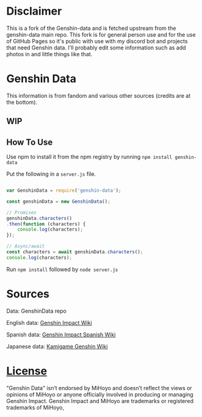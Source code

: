 # Disclaimer
This is a fork of the Genshin-data and is fetched upstream from the genshin-data main repo. This fork is for general person use and for the use of GitHub Pages so it's public with use with my discord bot and projects that need Genshin data. I'll probably edit some information such as add photos in and little things like that.

# Genshin Data

This information is from fandom and various other sources (credits are at the bottom).

## WIP

## How To Use

Use npm to install it from the npm registry by running `npm install genshin-data`

Put the following in a `server.js` file.

```Javascript

var GenshinData = require('genshin-data');

const genshinData = new GenshinData();

// Promises
genshinData.characters()
.then(function (characters) {
    console.log(characters);
});

// Async/await
const characters = await genshinData.characters();
console.log(characters);
```

Run `npm install` followed by `node server.js`

# Sources

Data: GenshinData repo

English data: [Genshin Impact Wiki](https://genshin-impact.fandom.com/)

Spanish data: [Genshin Impact Spanish Wiki](https://genshin-impact.fandom.com/es/)

Japanese data: [Kamigame Genshin Wiki](https://kamigame.jp/genshin/index.html)


# [License](LICENSE)
"Genshin Data" isn’t endorsed by MiHoyo and doesn’t reflect the views or opinions of MiHoyo or anyone officially involved in producing or managing Genshin Impact. Genshin Impact and MiHoyo are trademarks or registered trademarks of MiHoyo,
